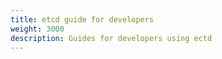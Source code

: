 ```yaml
---
title: etcd guide for developers
weight: 3000
description: Guides for developers using ectd
---
```

